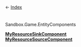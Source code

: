 ← [Index](Api-Index)

# 
Sandbox.Game.EntityComponents

**[MyResourceSinkComponent](Sandbox.Game.EntityComponents.MyResourceSinkComponent)**  
**[MyResourceSourceComponent](Sandbox.Game.EntityComponents.MyResourceSourceComponent)**

